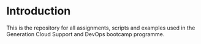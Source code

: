 # Introduction 
This is the repository for all assignments, scripts and examples used in the Generation Cloud Support and DevOps bootcamp programme.

